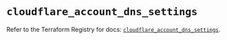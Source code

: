 # `cloudflare_account_dns_settings`

Refer to the Terraform Registry for docs: [`cloudflare_account_dns_settings`](https://registry.terraform.io/providers/cloudflare/cloudflare/5.8.4/docs/resources/account_dns_settings).
